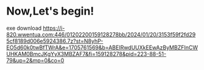# Now,Let's begin! 
exe download
https://i-820.wwentua.com:446/01202200159128278bb/2024/01/20/3153f59f2fd295cf8189d006e5924386.7z?st=N8yhP-EO5d60k0twBfTWrA&e=1705761569&b=ABEIRwdUUXkEEwAzByMBZFInCWUHKAM0BmcJKgYyX3MBZAF7&fi=159128278&pid=223-88-51-79&up=2&mp=0&co=0